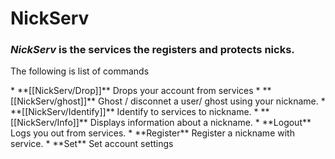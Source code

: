 # NickServ
### *NickServ* is the services the registers and protects nicks.
<p> The following is list of commands </p>
* **[[NickServ/Drop]]** Drops your account from services
* **[[NickServ/ghost]]** Ghost / disconnet a user/ ghost using your nickname.
* **[[NickServ/Identify]]** Identify to services to nickname.
* **[[NickServ/Info]]** Displays information about a nickname.  
* **Logout** Logs you out from services.
* **Register** Register a nickname with service.
* **Set** Set account settings
